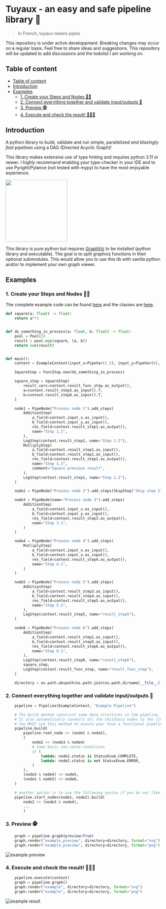 # Tuyaux - an easy and safe pipeline library 🚀

> In French, tuyaux means pipes

This repository is under active developpment. Breaking changes may occur on a regular basis. Feel free to share ideas and suggestions. This repository will be updated to add discussions and the todolist I am working on.

## Table of content
- [Table of content](#table-of-content)
- [Introduction](#introduction)
- [Examples](#examples)
  - [1. Create your Steps and Nodes 🧑‍💻](#1-create-your-steps-and-nodes-)
  - [2. Connect everything together and validate input/outputs 🔗](#2-connect-everything-together-and-validate-inputoutputs-)
  - [3. Preview 🕵️](#3-preview-️)
  - [4. Execute and check the result! 🎉🎉🎉](#4-execute-and-check-the-result-)


## Introduction

A python library to build, validate and run simple, parallelized *and blazingly fast* pipelines using a DAG (Directed Acyclic Graph)!

This library makes extensive use of type hinting and requires python 3.11 or newer. I highly recommand enabling your type-checker in your IDE and to use Pyright/Pylance (not tested with mypy) to have the most enjoyable experience. 

<img src="https://media1.tenor.com/m/pqqewW40Bi8AAAAC/pacha-okay.gif" width="200" height="200"/>

This library is pure python but requires [GraphViz](https://pypi.org/project/graphviz/) to be installed (python library and executable). The goal is to split graphviz functions in their optional submodules. This would allow you to use this lib with vanilla python and/or to implement your own graph viewer. 

## Examples

### 1. Create your Steps and Nodes 🧑‍💻

The complete example code can be found [here](./examples/example.py) and the classes are [here](./examples/example_utils.py).

```python
def square(a: float) -> float:
    return a**2


def do_something_in_process(a: float, b: float) -> float:
    pool = Pool(2)
    result = pool.map(square, (a, b))
    return sum(result)


def main():
    context = ExampleContext(input_x=PipeVar(1.5), input_y=PipeVar(8), thread_count=2)

    SquareStep = FuncStep.new(do_something_in_process)

    square_step = SquareStep(
        result_vars=context.result_func_step.as_output(),
        a=context.result_step5.as_input().T,
        b=context.result_step6.as_input().T,
    )

    node1 = PipeNode("Process node 1").add_steps(
        AdditionStep(
            a_field=context.input_x.as_input(),
            b_field=context.input_y.as_input(),
            res_field=context.result_step1.as_output(),
            name="Step 1.1",
        ),
        LogStep(context.result_step1, name="Step 1.2"),
        MutliplyStep(
            a_field=context.result_step1.as_input(),
            b_field=context.result_step1.as_input(),
            res_field=context.result_step1.as_output(),
            name="Step 1.3",
            comment="Square previous result",
        ),
        LogStep(context.result_step1, name="Step 1.2"),
    )

    node2 = PipeNode("Process node 2").add_steps(SkipStep("Skip step 2"))

    node3 = PipeNode(name="Process node 3").add_steps(
        AdditionStep(
            a_field=context.input_x.as_input(),
            b_field=context.input_y.as_input(),
            res_field=context.result_step3.as_output(),
            name="Step 3.1",
        )
    )

    node4 = PipeNode("Process node 4").add_steps(
        MutliplyStep(
            a_field=context.input_x.as_input(),
            b_field=context.input_x.as_input(),
            res_field=context.result_step4.as_output(),
            name="Step 4.1",
        )
    )

    node5 = PipeNode("Process node 5").add_steps(
        AdditionStep(
            a_field=context.result_step3.as_input(),
            b_field=context.result_step4.as_input(),
            res_field=context.result_step5.as_output(),
            name="Step 5.1",
        ),
        LogStep(context.result_step5, name="result_step5"),
    )

    node6 = PipeNode("Process node 6").add_steps(
        AdditionStep(
            a_field=context.result_step1.as_input(),
            b_field=context.result_step5.as_input(),
            res_field=context.result_step6.as_output(),
            name="Step 6.1",
        ),
        LogStep(context.result_step6, name="result_step6"),
        square_step,
        LogStep(context.result_func_step, name="result_func_step"),
    )

    directory = os.path.abspath(os.path.join(os.path.dirname(__file__), "..", "data"))
```

### 2. Connect everything together and validate input/outputs 🔗

```python
    pipeline = Pipeline(ExampleContext, "Example Pipeline")

    # The build method construst some data structures in the pipeline, checks for cycles and can check for input/output usage errors (recommended).
    # It also automatically connects all the childless nodes to the final node 
    # You MUST use this method to ensure your have a functional pipeline
    pipeline.build(
        pipeline.root_node >> (node1 & node2),
        (
            node2 >> (node3 & node4)
            # Some basic non-sense conditions
            // (
                lambda: node2.status is StatusEnum.COMPLETE,
                lambda: node2.status is not StatusEnum.ERROR,
            )
        ),
        (node3 & node4) >> node5,
        (node1 & node5) >> node6,
    )

    # another option is to use the following syntax if you do not like calling the root_node
    pipeline.start_nodes(node1, node2).build(
        node2 >> (node3 & node4), 
        ...
        )
```

### 3. Preview 🕵️

```python
    graph = pipeline.graph(preview=True)
    graph.render("example_preview", directory=directory, format="svg")
    graph.render("example_preview", directory=directory, format="png")
```

![example preview](./data/example_preview.svg)

### 4. Execute and check the result! 🎉🎉🎉

```python
    pipeline.execute(context)
    graph = pipeline.graph()
    graph.render("example", directory=directory, format="svg")
    graph.render("example", directory=directory, format="png")
```

![example result](./data/example.svg)
